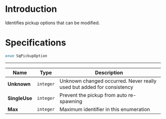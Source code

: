 # Introduction

Identifies pickup options that can be modified.

# Specifications

```D
enum SqPickupOption
```

----

| Name | Type | Description |
|---|---|---|
| **Unknown** | `integer` | Unknown changed occurred. Never really used but added for consistency |
| **SingleUse** | `integer` | Prevent the pickup from auto re-spawning |
| **Max** | `integer` | Maximum identifier in this enumeration |
